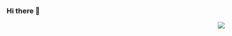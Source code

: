 ### Hi there 👋

<!--
**charlcheng/charlcheng** is a ✨ _special_ ✨ repository because its `README.md` (this file) appears on your GitHub profile.

Here are some ideas to get you started:

- 🔭 I’m currently studying at Columbia University ...
- 🌱 I’m currently learning Applied Analytics ...
- 👯 I’m looking to collaborate on business analyst...
- 🤔 I’m looking for help with data analysis problems...
- 📫 How to reach me: zhenyu.cheng@columbia.edu
-->

<img align="right" src="https://github-readme-stats.vercel.app/api?username=charlcheng&show_icons=true&icon_color=CE1D2D&text_color=718096&bg_color=ffffff&hide_title=true" />
